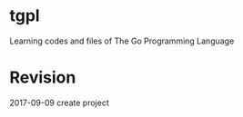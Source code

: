 # tgpl
Learning codes and files of The Go Programming Language

# Revision

2017-09-09 create project

